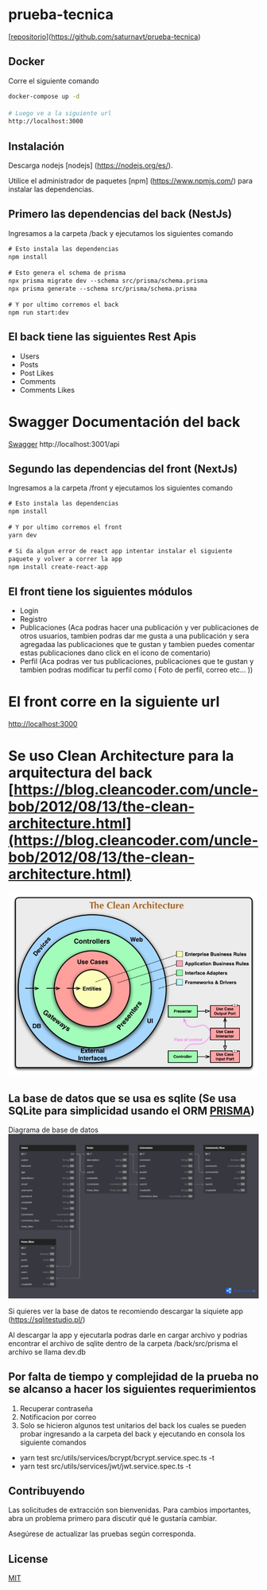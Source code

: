 # prueba-tecnica

[[repositorio](https://github.com/saturnavt/prueba-tecnica)](https://github.com/saturnavt/prueba-tecnica)

## Docker
Corre el siguiente comando
```sh
docker-compose up -d

# Luego ve a la siguiente url
http://localhost:3000
```
## Instalación

Descarga nodejs [nodejs] (https://nodejs.org/es/).

Utilice el administrador de paquetes [npm] (https://www.npmjs.com/) para instalar las dependencias.

## Primero las dependencias del back (NestJs)
Ingresamos a la carpeta /back y ejecutamos los siguientes comando
```prisma
# Esto instala las dependencias
npm install

# Esto genera el schema de prisma
npx prisma migrate dev --schema src/prisma/schema.prisma
npx prisma generate --schema src/prisma/schema.prisma

# Y por ultimo corremos el back
npm run start:dev
```
## El back tiene las siguientes Rest Apis

- Users
- Posts
- Post Likes
- Comments
- Comments Likes


# Swagger Documentación del back
[Swagger](http://localhost:3001/api) http://localhost:3001/api

## Segundo las dependencias del front (NextJs)
Ingresamos a la carpeta /front y ejecutamos los siguientes comando
```prisma
# Esto instala las dependencias
npm install

# Y por ultimo corremos el front
yarn dev

# Si da algun error de react app intentar instalar el siguiente paquete y volver a correr la app
npm install create-react-app
```
## El front tiene los siguientes módulos

- Login
- Registro
- Publicaciones (Aca podras hacer una publicación y ver publicaciones de otros usuarios, tambien podras dar me gusta a una publicación y sera agregadaa las publicaciones que te gustan y tambien puedes comentar estas publicaciones dano click en el icono de comentario)
- Perfil (Aca podras ver tus publicaciones, publicaciones que te gustan y tambien podras modificar tu perfil como ( Foto de perfil, correo etc... ))

# El front corre en la siguiente url
[http://localhost:3000](http://localhost:3000)

# Se uso Clean Architecture  para la arquitectura del back [https://blog.cleancoder.com/uncle-bob/2012/08/13/the-clean-architecture.html](https://blog.cleancoder.com/uncle-bob/2012/08/13/the-clean-architecture.html)
![CA](./readme_resources/CleanArchitecture.jpg)

## La base de datos que se usa es sqlite (Se usa SQLite para simplicidad usando el ORM [PRISMA](https://www.prisma.io))

Diagrama de base de datos
![DBML](./readme_resources/prueba_tecnica_dbml.png)

Si quieres ver la base de datos te recomiendo descargar la siquiete app
(https://sqlitestudio.pl/)

Al descargar la app y ejecutarla podras darle en cargar archivo y podrias encontrar el archivo de sqlite dentro de la carpeta /back/src/prisma
el archivo se llama dev.db

## Por falta de tiempo y complejidad de la prueba no se alcanso a hacer los siguientes requerimientos

1. Recuperar contraseña
2. Notificacion por correo
3. Solo se hicieron algunos test unitarios del back los cuales se pueden probar ingresando a la carpeta del back y ejecutando en consola los siguiente comandos
- yarn test src/utils/services/bcrypt/bcrypt.service.spec.ts -t
- yarn test src/utils/services/jwt/jwt.service.spec.ts -t


## Contribuyendo

Las solicitudes de extracción son bienvenidas. Para cambios importantes, abra un problema primero para discutir qué le gustaría cambiar.

Asegúrese de actualizar las pruebas según corresponda.

## License
[MIT](https://choosealicense.com/licenses/mit/)